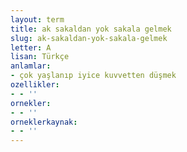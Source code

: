 ```yaml
---
layout: term
title: ak sakaldan yok sakala gelmek
slug: ak-sakaldan-yok-sakala-gelmek
letter: A
lisan: Türkçe
anlamlar:
- çok yaşlanıp iyice kuvvetten düşmek
ozellikler:
- - ''
ornekler:
- - ''
orneklerkaynak:
- - ''
---
```

